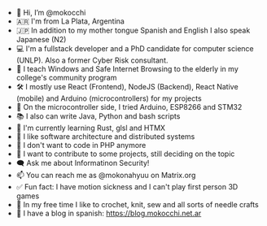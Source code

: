 - 👋 Hi, I’m @mokocchi
- 🇦🇷 I'm from La Plata, Argentina
- 🇯🇵 In addition to my mother tongue Spanish and English I also speak Japanese (N2)
- 💻 I'm a fullstack developer and a PhD candidate for computer science (UNLP). Also a former Cyber Risk consultant.
- 🧓 I teach Windows and Safe Internet Browsing to the elderly in my college's community program
- 🛠️ I mostly use React (Frontend), NodeJS (Backend), React Native (mobile) and Arduino (microcontrollers) for my projects
- 🔌 On the microcontroller side, I tried Arduino, ESP8266 and STM32
- 📚 I also can write Java, Python and bash scripts
- 🌱 I'm currently learning Rust, glsl and HTMX
- 💖 I like software architecture and distributed systems
- 🙅 I don't want to code in PHP anymore
- 🤝 I want to contribute to some projects, still deciding on the topic
- 🗨️ Ask me about Informatinon Security!
- 📫 You can reach me as @mokonahyuu on Matrix.org
- ✅ Fun fact: I have motion sickness and I can't play first person 3D games
- 🧶 In my free time I like to crochet, knit, sew and all sorts of needle crafts
- 📖 I have a blog in spanish: https://blog.mokocchi.net.ar
